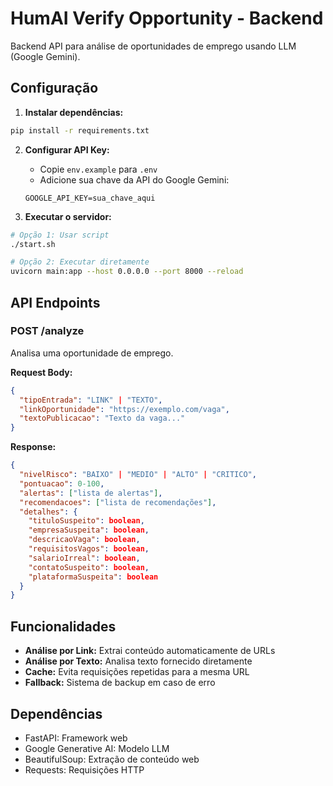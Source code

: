 # HumAI Verify Opportunity - Backend

Backend API para análise de oportunidades de emprego usando LLM (Google Gemini).

## Configuração

1. **Instalar dependências:**
```bash
pip install -r requirements.txt
```

2. **Configurar API Key:**
   - Copie `env.example` para `.env`
   - Adicione sua chave da API do Google Gemini:
   ```
   GOOGLE_API_KEY=sua_chave_aqui
   ```

3. **Executar o servidor:**
```bash
# Opção 1: Usar script
./start.sh

# Opção 2: Executar diretamente
uvicorn main:app --host 0.0.0.0 --port 8000 --reload
```

## API Endpoints

### POST /analyze
Analisa uma oportunidade de emprego.

**Request Body:**
```json
{
  "tipoEntrada": "LINK" | "TEXTO",
  "linkOportunidade": "https://exemplo.com/vaga",
  "textoPublicacao": "Texto da vaga..."
}
```

**Response:**
```json
{
  "nivelRisco": "BAIXO" | "MEDIO" | "ALTO" | "CRITICO",
  "pontuacao": 0-100,
  "alertas": ["lista de alertas"],
  "recomendacoes": ["lista de recomendações"],
  "detalhes": {
    "tituloSuspeito": boolean,
    "empresaSuspeita": boolean,
    "descricaoVaga": boolean,
    "requisitosVagos": boolean,
    "salarioIrreal": boolean,
    "contatoSuspeito": boolean,
    "plataformaSuspeita": boolean
  }
}
```

## Funcionalidades

- **Análise por Link:** Extrai conteúdo automaticamente de URLs
- **Análise por Texto:** Analisa texto fornecido diretamente
- **Cache:** Evita requisições repetidas para a mesma URL
- **Fallback:** Sistema de backup em caso de erro

## Dependências

- FastAPI: Framework web
- Google Generative AI: Modelo LLM
- BeautifulSoup: Extração de conteúdo web
- Requests: Requisições HTTP
